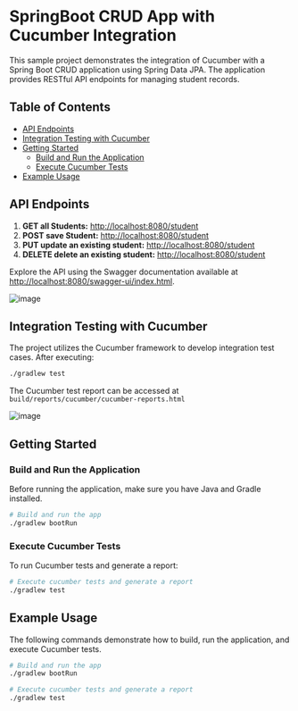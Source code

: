 # SpringBoot CRUD App with Cucumber Integration

This sample project demonstrates the integration of Cucumber with a Spring Boot CRUD application using Spring Data JPA. The application provides RESTful API endpoints for managing student records.

## Table of Contents

- [API Endpoints](#api-endpoints)
- [Integration Testing with Cucumber](#integration-testing-with-cucumber)
- [Getting Started](#getting-started)
  - [Build and Run the Application](#build-and-run-the-application)
  - [Execute Cucumber Tests](#execute-cucumber-tests)
- [Example Usage](#example-usage)

## API Endpoints

1. **GET all Students:** [http://localhost:8080/student](http://localhost:8080/student)
2. **POST save Student:** [http://localhost:8080/student](http://localhost:8080/student)
3. **PUT update an existing student:** [http://localhost:8080/student](http://localhost:8080/student)
4. **DELETE delete an existing student:** [http://localhost:8080/student](http://localhost:8080/student)

Explore the API using the Swagger documentation available at [http://localhost:8080/swagger-ui/index.html](http://localhost:8080/swagger-ui/index.html).

![image](https://github.com/arun918kumar/SpringBoot_CRUD_CucumberDemo/assets/57558671/afd1092a-5e76-4a2e-b77a-6fb57c2725f8)


## Integration Testing with Cucumber

The project utilizes the Cucumber framework to develop integration test cases. After executing:

```bash
./gradlew test
```

The Cucumber test report can be accessed at `build/reports/cucumber/cucumber-reports.html`

![image](https://github.com/arun918kumar/SpringBoot_CRUD_CucumberDemo/assets/57558671/dfec02b1-e407-4ae1-b2fd-4c59d0f73f8f)


## Getting Started

### Build and Run the Application

Before running the application, make sure you have Java and Gradle installed.

```bash
# Build and run the app
./gradlew bootRun
```

### Execute Cucumber Tests

To run Cucumber tests and generate a report:

```bash
# Execute cucumber tests and generate a report
./gradlew test
```

## Example Usage

The following commands demonstrate how to build, run the application, and execute Cucumber tests.

```bash
# Build and run the app
./gradlew bootRun

# Execute cucumber tests and generate a report
./gradlew test
```

